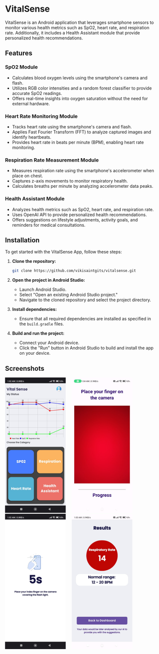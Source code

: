 # VitalSense

VitalSense is an Android application that leverages smartphone sensors to monitor various health metrics such as SpO2, heart rate, and respiration rate. Additionally, it includes a Health Assistant module that provide personalized health recommendations.

## Features

### SpO2 Module
- Calculates blood oxygen levels using the smartphone's camera and flash.
- Utilizes RGB color intensities and a random forest classifier to provide accurate SpO2 readings.
- Offers real-time insights into oxygen saturation without the need for external hardware.

### Heart Rate Monitoring Module
- Tracks heart rate using the smartphone's camera and flash.
- Applies Fast Fourier Transform (FFT) to analyze captured images and identify heartbeats.
- Provides heart rate in beats per minute (BPM), enabling heart rate monitoring.

### Respiration Rate Measurement Module
- Measures respiration rate using the smartphone's accelerometer when place on chest.
- Captures z-axis movements to monitor respiratory health.
- Calculates breaths per minute by analyzing accelerometer data peaks.

### Health Assistant Module
- Analyzes health metrics such as SpO2, heart rate, and respiration rate.
- Uses OpenAI API to provide personalized health recommendations.
- Offers suggestions on lifestyle adjustments, activity goals, and reminders for medical consultations.

## Installation

To get started with the VitalSense App, follow these steps:

1. **Clone the repository:**
    ```sh
    git clone https://github.com/vikisaintgits/vitalsense.git
    ```

2. **Open the project in Android Studio:**
    - Launch Android Studio.
    - Select "Open an existing Android Studio project."
    - Navigate to the cloned repository and select the project directory.

3. **Install dependencies:**
    - Ensure that all required dependencies are installed as specified in the `build.gradle` files.

4. **Build and run the project:**
    - Connect your Android device.
    - Click the "Run" button in Android Studio to build and install the app on your device.

## Screenshots
<p align="left">
<img src="https://raw.githubusercontent.com/vikisaintgits/vitalsense/main/screenshots/dash.jpeg" alt="Image" width="200"/>&nbsp&nbsp&nbsp&nbsp
<img src="https://raw.githubusercontent.com/vikisaintgits/vitalsense/main/screenshots/image_catch.jpeg" alt="Image" width="200"/>&nbsp&nbsp&nbsp&nbsp
<img src="https://raw.githubusercontent.com/vikisaintgits/vitalsense/main/screenshots/timer.jpeg" alt="Image" width="200"/>&nbsp&nbsp&nbsp&nbsp
<img src="https://raw.githubusercontent.com/vikisaintgits/vitalsense/main/screenshots/result.jpeg" alt="Image" width="200"/>&nbsp&nbsp&nbsp&nbsp
</p>


